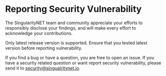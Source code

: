 # Reporting Security Vulnerability

The SingularityNET team and community appreciate your efforts to responsibly disclose your findings, and will make every effort to acknowledge your contributions.

Only latest release version is supported. Ensure that you tested latest version before reporting vulnerability.

If you find a bug or have a question, you are free to open an issue. If you have a security related question or want report security vulnerability, please send it to [security@singualritynet.io](mailto:security@singualritynet.io).